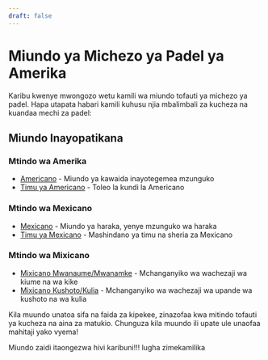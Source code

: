 ```yaml
---
draft: false
---
```


# Miundo ya Michezo ya Padel ya Amerika

Karibu kwenye mwongozo wetu kamili wa miundo tofauti ya michezo ya padel. Hapa utapata habari kamili kuhusu njia mbalimbali za kucheza na kuandaa mechi za padel:

## Miundo Inayopatikana

### Mtindo wa Amerika
- [Americano](/sw/americano) - Miundo ya kawaida inayotegemea mzunguko
- [Timu ya Americano](/sw/team-americano) - Toleo la kundi la Americano

### Mtindo wa Mexicano
- [Mexicano](/sw/mexicano) - Miundo ya haraka, yenye mzunguko wa haraka
- [Timu ya Mexicano](/sw/team-mexicano) - Mashindano ya timu na sheria za Mexicano

### Mtindo wa Mixicano
- [Mixicano Mwanaume/Mwanamke](/sw/mixicano) - Mchanganyiko wa wachezaji wa kiume na wa kike
- [Mixicano Kushoto/Kulia](/sw/mixicano) - Mchanganyiko wa wachezaji wa upande wa kushoto na wa kulia

Kila muundo unatoa sifa na faida za kipekee, zinazofaa kwa mitindo tofauti ya kucheza na aina za matukio. Chunguza kila muundo ili upate ule unaofaa mahitaji yako vyema!

Miundo zaidi itaongezwa hivi karibuni!!! lugha zimekamilika